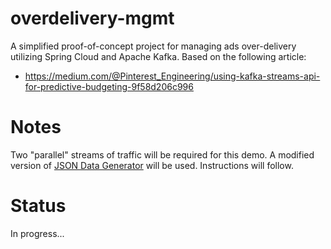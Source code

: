 # overdelivery-mgmt
A simplified proof-of-concept project for managing ads over-delivery utilizing Spring Cloud and Apache Kafka. Based on the following article:
- https://medium.com/@Pinterest_Engineering/using-kafka-streams-api-for-predictive-budgeting-9f58d206c996

# Notes
Two "parallel" streams of traffic will be required for this demo. A modified version of [JSON Data Generator](https://github.com/kmandalas/json-data-generator) will be used. Instructions will
follow.

# Status
In progress...